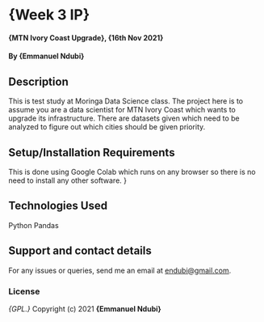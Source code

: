 # {Week 3 IP}
#### {MTN Ivory Coast Upgrade}, {16th Nov 2021}
#### By **{Emmanuel Ndubi}**
## Description
This is test study at Moringa Data Science class. The project here is to assume you are a data scientist for MTN Ivory Coast which wants to upgrade its infrastructure. There are datasets given which need to be analyzed to figure out which cities should be given priority. 
## Setup/Installation Requirements
This is done using Google Colab which runs on any browser so there is no need to install any other software.
}
## Technologies Used
Python Pandas
## Support and contact details
For any issues or queries, send me an email at endubi@gmail.com.
### License
*{GPL.}*
Copyright (c) 2021 **{Emmanuel Ndubi}**